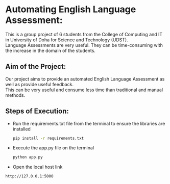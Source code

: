 # Automating English Language Assessment:
This is a group project of 6 students from the College of Computing and IT in University of Doha for Science and Technology (UDST).  
Language Assessments are very useful. They can be time-consuming with the increase in the domain of the students.  
## Aim of the Project:
Our project aims to provide an automated English Language Assessment as well as provide useful feedback.  
This can be very useful and consume less time than traditional and manual methods.
## Steps of Execution:
- Run the requirements.txt file from the terminal to ensure the libraries are installed
  ```bash
  pip install -r requirements.txt
  ```
- Execute the app.py file on the terminal
  ```bash
  python app.py
  ```
-  Open the local host link
  ```bash
http://127.0.0.1:5000
  ```  
